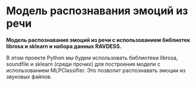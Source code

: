 # Модель распознавания эмоций из речи

**Модель распознавания эмоций из речи с использованием библиотек librosa и sklearn и набора данных RAVDESS.** 

В этом проекте Python мы будем использовать библиотеки librosa, soundfile и sklearn (среди прочих) для построения модели с использованием MLPClassifier. Это позволит распознавать эмоции из звуковых файлов.
